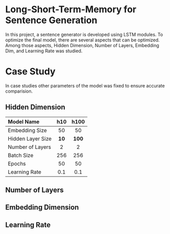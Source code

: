 # Long-Short-Term-Memory for Sentence Generation

In this project, a sentence generator is developed using LSTM modules. To optimize the final model, there are several aspects that can be optimized. Among those aspects, Hidden Dimension, Number of Layers, Embedding Dim, and Learning Rate was studied.

# Case Study
In case studies other parameters of the model was fixed to ensure accurate comparision.
## Hidden Dimension
|Model Name| h10 | h100|
|:---------|:---:|:---:|
|Embedding Size|50|50|
|Hidden Layer Size|**10**|**100**|
|Number of Layers|2|2|
|Batch Size|256|256|
|Epochs|50|50|
|Learning Rate|0.1|0.1|

## Number of Layers

## Embedding Dimension

## Learning Rate
